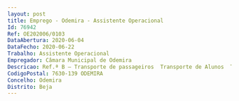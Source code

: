 ```yaml
--- 
layout: post
title: Emprego - Odemira - Assistente Operacional
Id: 76942
Ref: OE202006/0103
DataAbertura: 2020-06-04
DataFecho: 2020-06-22
Trabalho: Assistente Operacional
Empregador: Câmara Municipal de Odemira
Descricao: Ref.ª B – Transporte de passageiros  Transporte de Alunos  Transporte de elementos de Associações Desportivas  Transporte de elementos de Associações Culturais  Transporte de funcionários para frentes de trabalho e vice versa  Limpeza e cuidados das viaturas municipais  Preparação da viatura com cadeiras para transporte de crianças  Examinar o veículo antes, durante e após o percurso  Preencher e entregar diariamente o boletim diário do veículo, mencionando o tipo de serviço, quilómetros efetuados e combustível introduzido  Assegurar a manutenção do veiculo, cuidando da sua limpeza e lubrificação  Executar pequenas reparações  Em caso de avarias grandes ou acidentes tomar as providências necessárias  Colaborar, quando necessário, nas operações de carga e descarga.
CodigoPostal: 7630-139 ODEMIRA
Concelho: Odemira
Distrito: Beja
--- 
```

